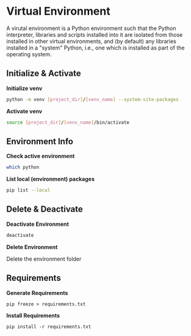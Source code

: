 # Virtual Environment

A virutal environment is a Python environment such that the Python interpreter, libraries and scripts installed into it are isolated from those installed in other virtual environments, and (by default) any libraries installed in a "system" Python, i.e., one which is installed as part of the operating system.

## Initialize & Activate

**Initialize venv**

```sh
python -m venv [project_dir]/[venv_name] --system-site-packages
```

**Activate venv**

```sh
source [project_dir]/[venv_name]/bin/activate
```

## Environment Info

**Check active environment**

```sh
which python
```

**List local (environment) packages**

```sh
pip list --local
```

## Delete & Deactivate

**Deactivate Environment**

```sh
deactivate
```

**Delete Environment**

Delete the environment folder

## Requirements

**Generate Requirements**

```
pip freeze > requirements.txt
```

**Install Requirements**

```
pip install -r requirements.txt
```
